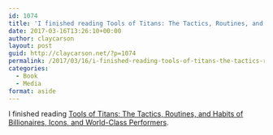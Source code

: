 ```yaml
---
id: 1074
title: 'I finished reading Tools of Titans: The Tactics, Routines, and Habits of Billionaires, Icons, and World-Class Performers'
date: 2017-03-16T13:26:10+00:00
author: claycarson
layout: post
guid: http://claycarson.net/?p=1074
permalink: /2017/03/16/i-finished-reading-tools-of-titans-the-tactics-routines-and-habits-of-billionaires-icons-and-world-class-performers/
categories:
  - Book
  - Media
format: aside
---
```

I finished reading [Tools of Titans: The Tactics, Routines, and Habits of Billionaires, Icons, and World-Class Performers](http://amazon.com/exec/obidos/ASIN/B01HSMRWNU/claycarson0c-20).
